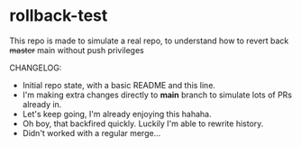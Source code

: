 # rollback-test

This repo is made to simulate a real repo, to understand how to revert back ~~master~~ main without push privileges

CHANGELOG:

- Initial repo state, with a basic README and this line.
- I'm making extra changes directly to **main** branch to simulate lots of PRs already in.
- Let's keep going, I'm already enjoying this hahaha.
- Oh boy, that backfired quickly. Luckily I'm able to rewrite history.
- Didn't worked with a regular merge...
